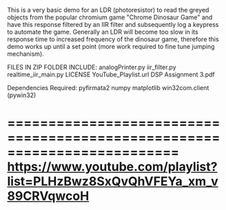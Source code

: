 This is a very basic demo for an LDR (photoresistor) to read the greyed objects from the popular chromium game "Chrome Dinosaur Game" and have this response filtered by an IIR filter and subsequently log a keypress to automate the game.
Generally an LDR will become too slow in its response time to increased frequency of the dinosaur game, therefore this demo works up until a set point (more work required to fine tune jumping mechanism).

FILES IN ZIP FOLDER INCLUDE:
analogPrinter.py
iir_filter.py
realtime_iir_main.py
LICENSE
YouTube_Playlist.url
DSP Assignment 3.pdf

Dependencies Required:
pyfirmata2
numpy 
matplotlib
win32com.client (pywin32)

=========================================================================
https://www.youtube.com/playlist?list=PLHzBwz8SxQvQhVFEYa_xm_v89CRVqwcoH
=========================================================================
